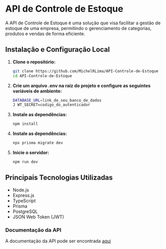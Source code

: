 # API de Controle de Estoque

A API de Controle de Estoque é uma solução que visa facilitar a gestão de estoque de uma empresa, permitindo o gerenciamento de categorias, produtos e vendas de forma eficiente.

## Instalação e Configuração Local

1. **Clone o repositório:**

   ```bash
   git clone https://github.com/MichelRLima/API-Controle-de-Estoque
   cd API-Controle-de-Estoque
   ```
2. **Crie um arquivo .env na raiz do projeto e configure as seguintes variáveis de ambiente:**

    ```bash
    DATABASE_URL=link_do_seu_banco_de_dados
    J WT_SECRET=codigo_do_autenticador
    ```

3. **Instale as dependências:**
    ```bash
    npm install
    ```
4. **Instale as dependências:**
    ```bash
    npx prisma migrate dev
    ```
4. **Inicie o servidor:**
    ```bash
    npm run dev
    ```

## Principais Tecnologias Utilizadas
- Node.js
- Express.js
- TypeScript
- Prisma
- PostgreSQL
- JSON Web Token (JWT)

### Documentação da API
A documentação da API pode ser encontrada [aqui](https://api-controle-estoque.onrender.com/api-docs/)